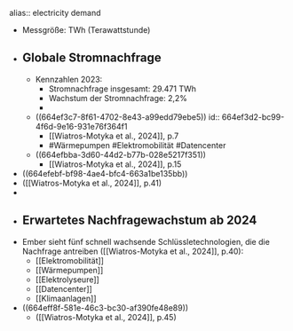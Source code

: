 alias:: electricity demand

- Messgröße: TWh (Terawattstunde)
- ## Globale Stromnachfrage
	- Kennzahlen 2023:
		- Stromnachfrage insgesamt: 29.471 TWh
		- Wachstum der Stromnachfrage: 2,2%
		-
	- ((664ef3c7-8f61-4702-8e43-a99edd79ebe5))
	  id:: 664ef3d2-bc99-4f6d-9e16-931e76f364f1
		- [[Wiatros-Motyka et al., 2024]], p.7
		- #Wärmepumpen #Elektromobilität #Datencenter
	- ((664efbba-3d60-44d2-b77b-028e5217f351))
		- [[Wiatros-Motyka et al., 2024]], p.15
- ((664efebf-bf98-4ae4-bfc4-663a1be135bb))
- ([[Wiatros-Motyka et al., 2024]], p.41)
-
- ## Erwartetes Nachfragewachstum ab 2024
- Ember sieht fünf schnell wachsende Schlüssletechnologien, die die Nachfrage antreiben ([[Wiatros-Motyka et al., 2024]], p.40):
	- [[Elektromobilität]]
	- [[Wärmepumpen]]
	- [[Elektrolyseure]]
	- [[Datencenter]]
	- [[Klimaanlagen]]
- ((664eff8f-581e-46c3-bc30-af390fe48e89))
	- ([[Wiatros-Motyka et al., 2024]], p.45)
